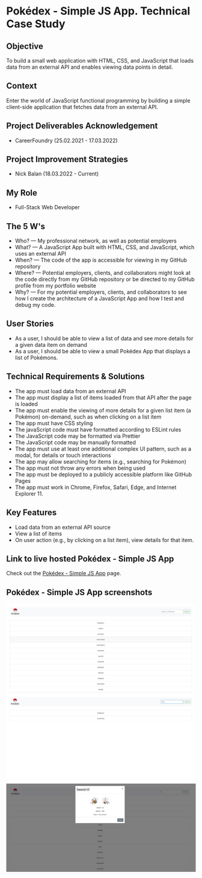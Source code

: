 # Pokédex - Simple JS App. Technical Case Study

## Objective 
To build a small web application with HTML, CSS, and JavaScript that loads data from an external API and enables viewing data points in detail. 

## Context
Enter the world of JavaScript functional programming by building a simple client-side application that fetches data from an external API.

## Project Deliverables Acknowledgement
- CareerFoundry (25.02.2021 - 17.03.2022)

## Project Improvement Strategies
- Nick Balan (18.03.2022 - Current)

## My Role
- Full-Stack Web Developer

## The 5 W's
- Who? — My professional network, as well as potential employers
- What? — A JavaScript App built with HTML, CSS, and JavaScript, which uses an
external API
- When? — The code of the app is accessible  for viewing in my GitHub repository
- Where? — Potential employers, clients, and collaborators might look at the code directly from my GitHub repository or be directed to my GitHub profile from my portfolio website
- Why? — For my potential employers, clients, and collaborators to see how I create the architecture of a JavaScript App and how I test and debug my code.

## User Stories 
- As a user, I should be able to view a list of data and see more details for a given data item on demand
- As a user, I should be able to view a small Pokédex App that displays a list of Pokémons.

## Technical Requirements & Solutions
- The app must load data from an external API 
- The app must display a list of items loaded from that API after the page is loaded 
- The app must enable the viewing of more details for a given list item (a Pokémon) on-demand, such as when clicking on a list item 
- The app must have CSS styling 
- The javaScript code must have formatted according to ESLint rules 
- The JavaScript code may be formatted via Prettier
- The JavaScript code may be manually formatted 
- The app must use at least one additional complex UI pattern, such as a modal, for details or touch interactions
- The app may allow searching for items (e.g., searching for Pokémon) 
- The app must not throw any errors when being used 
- The app must be deployed to a publicly accessible platform like GitHub Pages
- The app must work in Chrome, Firefox, Safari, Edge, and Internet Explorer 11.

## Key Features 
- Load data from an external API source 
- View a list of items 
- On user action (e.g., by clicking on a list item), view details for that item.

## Link to live hosted Pokédex - Simple JS App
Check out the [Pokédex - Simple JS App](https://nickbalan.github.io/simple-js-app/) page.

## Pokédex - Simple JS App screenshots

![Livescreen](/img/Livescreen/Simple_JS_App_Livescreen_1.JPG)
![Livescreen](/img/Livescreen/Simple_JS_App_Livescreen_2.JPG)
![Livescreen](/img/Livescreen/Simple_JS_App_Livescreen_3.JPG)